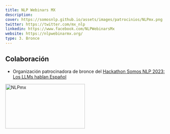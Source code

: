 ```yaml
---
title: NLP Webinars MX
description:
cover: https://somosnlp.github.io/assets/images/patrocinios/NLPmx.png
twitter: https://twitter.com/mx_nlp
linkedin: https://www.facebook.com/NLPWebinarsMx
website: https://nlpwebinarmx.org/ 
type: 3. Bronce
---
```


## Colaboración

- Organización patrocinadora de bronce del [Hackathon Somos NLP 2023: Los LLMs hablan Español](https://somosnlp.org/blog/hackathon-2023)

<div class="flex justify-center">
    <img alt="NLPmx" width="250" height="140" 
    src="https://somosnlp.github.io/assets/images/patrocinios/NLPmx.png" />
</div>
